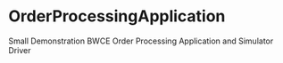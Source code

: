 # OrderProcessingApplication
Small Demonstration BWCE Order Processing Application and Simulator Driver
